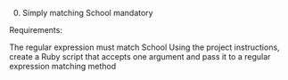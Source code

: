 0. Simply matching School
mandatory


Requirements:

The regular expression must match School
Using the project instructions, create a Ruby script that accepts one argument and pass it to a regular expression matching method
